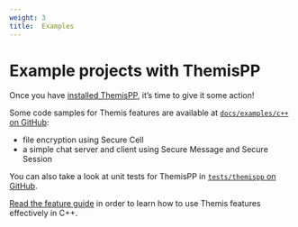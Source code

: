 ```yaml
---
weight: 3
title:  Examples
---
```


# Example projects with ThemisPP

Once you have [installed ThemisPP](../installation), it’s time to give it some action!

Some code samples for Themis features are available at
[`docs/examples/c++` on GitHub](https://github.com/cossacklabs/themis/tree/master/docs/examples/c++):

  - file encryption using Secure Cell
  - a simple chat server and client using Secure Message and Secure Session

You can also take a look at unit tests for ThemisPP
in [`tests/themispp` on GitHub](https://github.com/cossacklabs/themis/tree/master/tests/themispp).

[Read the feature guide](../features)
in order to learn how to use Themis features effectively in C++.
